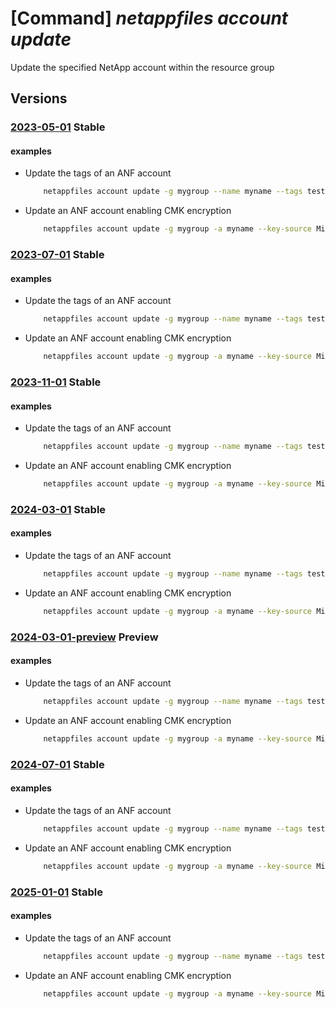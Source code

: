 # [Command] _netappfiles account update_

Update the specified NetApp account within the resource group

## Versions

### [2023-05-01](/Resources/mgmt-plane/L3N1YnNjcmlwdGlvbnMve30vcmVzb3VyY2Vncm91cHMve30vcHJvdmlkZXJzL21pY3Jvc29mdC5uZXRhcHAvbmV0YXBwYWNjb3VudHMve30=/2023-05-01.xml) **Stable**

<!-- mgmt-plane /subscriptions/{}/resourcegroups/{}/providers/microsoft.netapp/netappaccounts/{} 2023-05-01 -->

#### examples

- Update the tags of an ANF account
    ```bash
        netappfiles account update -g mygroup --name myname --tags testtag2=mytagb
    ```

- Update an ANF account enabling CMK encryption
    ```bash
        netappfiles account update -g mygroup -a myname --key-source Microsoft.KeyVault --key-name cmkKey --key-vault-uri https://mykvuri.vault.azure.net/ --keyvault-resource-id myKeyVaultResourceId --identity-type UserAssigned --user-assigned-identity '/subscriptions/xxxxxxx-xxxx-xxxx-xxxx-xxxxxxxxxxxx/resourcegroups/myrg/providers/Microsoft.ManagedIdentity/userAssignedIdentities/anf-mi'
    ```

### [2023-07-01](/Resources/mgmt-plane/L3N1YnNjcmlwdGlvbnMve30vcmVzb3VyY2Vncm91cHMve30vcHJvdmlkZXJzL21pY3Jvc29mdC5uZXRhcHAvbmV0YXBwYWNjb3VudHMve30=/2023-07-01.xml) **Stable**

<!-- mgmt-plane /subscriptions/{}/resourcegroups/{}/providers/microsoft.netapp/netappaccounts/{} 2023-07-01 -->

#### examples

- Update the tags of an ANF account
    ```bash
        netappfiles account update -g mygroup --name myname --tags testtag2=mytagb
    ```

- Update an ANF account enabling CMK encryption
    ```bash
        netappfiles account update -g mygroup -a myname --key-source Microsoft.KeyVault --key-name cmkKey --key-vault-uri https://mykvuri.vault.azure.net/ --keyvault-resource-id myKeyVaultResourceId --identity-type UserAssigned --user-assigned-identity '/subscriptions/xxxxxxx-xxxx-xxxx-xxxx-xxxxxxxxxxxx/resourcegroups/myrg/providers/Microsoft.ManagedIdentity/userAssignedIdentities/anf-mi'
    ```

### [2023-11-01](/Resources/mgmt-plane/L3N1YnNjcmlwdGlvbnMve30vcmVzb3VyY2Vncm91cHMve30vcHJvdmlkZXJzL21pY3Jvc29mdC5uZXRhcHAvbmV0YXBwYWNjb3VudHMve30=/2023-11-01.xml) **Stable**

<!-- mgmt-plane /subscriptions/{}/resourcegroups/{}/providers/microsoft.netapp/netappaccounts/{} 2023-11-01 -->

#### examples

- Update the tags of an ANF account
    ```bash
        netappfiles account update -g mygroup --name myname --tags testtag2=mytagb
    ```

- Update an ANF account enabling CMK encryption
    ```bash
        netappfiles account update -g mygroup -a myname --key-source Microsoft.KeyVault --key-name cmkKey --key-vault-uri https://mykvuri.vault.azure.net/ --keyvault-resource-id myKeyVaultResourceId --identity-type UserAssigned --user-assigned-identity '/subscriptions/xxxxxxx-xxxx-xxxx-xxxx-xxxxxxxxxxxx/resourcegroups/myrg/providers/Microsoft.ManagedIdentity/userAssignedIdentities/anf-mi'
    ```

### [2024-03-01](/Resources/mgmt-plane/L3N1YnNjcmlwdGlvbnMve30vcmVzb3VyY2Vncm91cHMve30vcHJvdmlkZXJzL21pY3Jvc29mdC5uZXRhcHAvbmV0YXBwYWNjb3VudHMve30=/2024-03-01.xml) **Stable**

<!-- mgmt-plane /subscriptions/{}/resourcegroups/{}/providers/microsoft.netapp/netappaccounts/{} 2024-03-01 -->

#### examples

- Update the tags of an ANF account
    ```bash
        netappfiles account update -g mygroup --name myname --tags testtag2=mytagb
    ```

- Update an ANF account enabling CMK encryption
    ```bash
        netappfiles account update -g mygroup -a myname --key-source Microsoft.KeyVault --key-name cmkKey --key-vault-uri https://mykvuri.vault.azure.net/ --keyvault-resource-id myKeyVaultResourceId --identity-type UserAssigned --user-assigned-identity '/subscriptions/xxxxxxx-xxxx-xxxx-xxxx-xxxxxxxxxxxx/resourcegroups/myrg/providers/Microsoft.ManagedIdentity/userAssignedIdentities/anf-mi'
    ```

### [2024-03-01-preview](/Resources/mgmt-plane/L3N1YnNjcmlwdGlvbnMve30vcmVzb3VyY2Vncm91cHMve30vcHJvdmlkZXJzL21pY3Jvc29mdC5uZXRhcHAvbmV0YXBwYWNjb3VudHMve30=/2024-03-01-preview.xml) **Preview**

<!-- mgmt-plane /subscriptions/{}/resourcegroups/{}/providers/microsoft.netapp/netappaccounts/{} 2024-03-01-preview -->

#### examples

- Update the tags of an ANF account
    ```bash
        netappfiles account update -g mygroup --name myname --tags testtag2=mytagb
    ```

- Update an ANF account enabling CMK encryption
    ```bash
        netappfiles account update -g mygroup -a myname --key-source Microsoft.KeyVault --key-name cmkKey --key-vault-uri https://mykvuri.vault.azure.net/ --keyvault-resource-id myKeyVaultResourceId --identity-type UserAssigned --user-assigned-identity '/subscriptions/xxxxxxx-xxxx-xxxx-xxxx-xxxxxxxxxxxx/resourcegroups/myrg/providers/Microsoft.ManagedIdentity/userAssignedIdentities/anf-mi'
    ```

### [2024-07-01](/Resources/mgmt-plane/L3N1YnNjcmlwdGlvbnMve30vcmVzb3VyY2Vncm91cHMve30vcHJvdmlkZXJzL21pY3Jvc29mdC5uZXRhcHAvbmV0YXBwYWNjb3VudHMve30=/2024-07-01.xml) **Stable**

<!-- mgmt-plane /subscriptions/{}/resourcegroups/{}/providers/microsoft.netapp/netappaccounts/{} 2024-07-01 -->

#### examples

- Update the tags of an ANF account
    ```bash
        netappfiles account update -g mygroup --name myname --tags testtag2=mytagb
    ```

- Update an ANF account enabling CMK encryption
    ```bash
        netappfiles account update -g mygroup -a myname --key-source Microsoft.KeyVault --key-name cmkKey --key-vault-uri https://mykvuri.vault.azure.net/ --keyvault-resource-id myKeyVaultResourceId --identity-type UserAssigned --user-assigned-identity '/subscriptions/xxxxxxx-xxxx-xxxx-xxxx-xxxxxxxxxxxx/resourcegroups/myrg/providers/Microsoft.ManagedIdentity/userAssignedIdentities/anf-mi'
    ```

### [2025-01-01](/Resources/mgmt-plane/L3N1YnNjcmlwdGlvbnMve30vcmVzb3VyY2Vncm91cHMve30vcHJvdmlkZXJzL21pY3Jvc29mdC5uZXRhcHAvbmV0YXBwYWNjb3VudHMve30=/2025-01-01.xml) **Stable**

<!-- mgmt-plane /subscriptions/{}/resourcegroups/{}/providers/microsoft.netapp/netappaccounts/{} 2025-01-01 -->

#### examples

- Update the tags of an ANF account
    ```bash
        netappfiles account update -g mygroup --name myname --tags testtag2=mytagb
    ```

- Update an ANF account enabling CMK encryption
    ```bash
        netappfiles account update -g mygroup -a myname --key-source Microsoft.KeyVault --key-name cmkKey --key-vault-uri https://mykvuri.vault.azure.net/ --keyvault-resource-id myKeyVaultResourceId --identity-type UserAssigned --user-assigned-identity '/subscriptions/xxxxxxx-xxxx-xxxx-xxxx-xxxxxxxxxxxx/resourcegroups/myrg/providers/Microsoft.ManagedIdentity/userAssignedIdentities/anf-mi'
    ```

